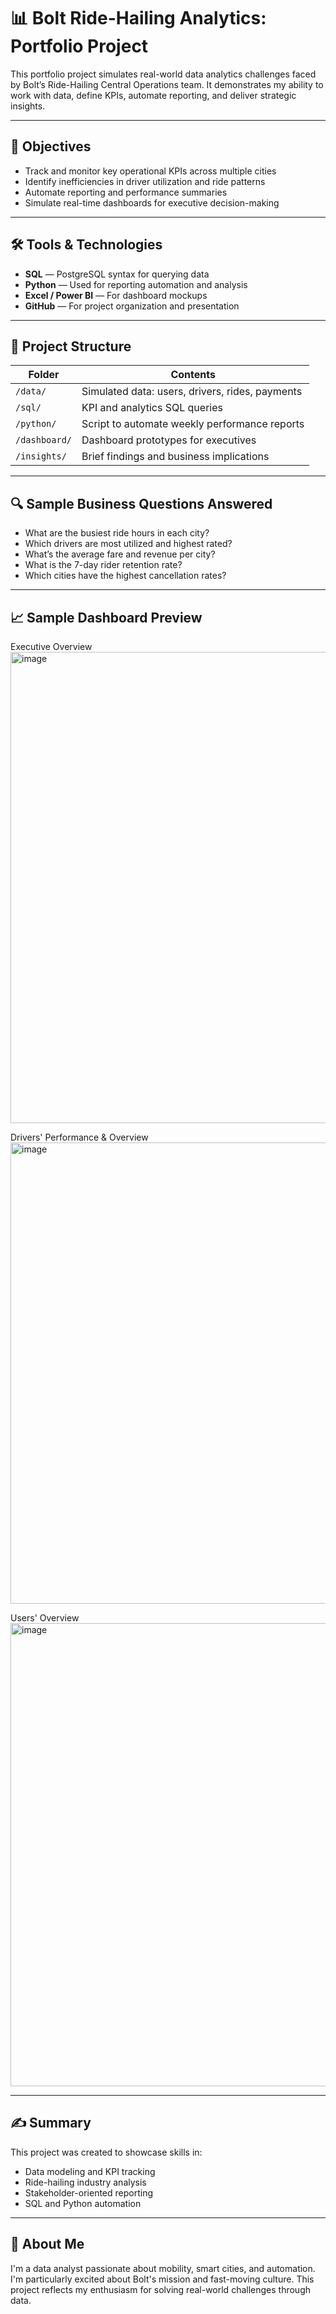 # 📊 Bolt Ride-Hailing Analytics: Portfolio Project

This portfolio project simulates real-world data analytics challenges faced by Bolt’s Ride-Hailing Central Operations team. It demonstrates my ability to work with data, define KPIs, automate reporting, and deliver strategic insights.

---

## 🎯 Objectives

- Track and monitor key operational KPIs across multiple cities
- Identify inefficiencies in driver utilization and ride patterns
- Automate reporting and performance summaries
- Simulate real-time dashboards for executive decision-making

---

## 🛠️ Tools & Technologies

- **SQL** — PostgreSQL syntax for querying data
- **Python** — Used for reporting automation and analysis
- **Excel / Power BI** — For dashboard mockups
- **GitHub** — For project organization and presentation

---

## 📂 Project Structure

| Folder | Contents |
|--------|----------|
| `/data/` | Simulated data: users, drivers, rides, payments |
| `/sql/` | KPI and analytics SQL queries |
| `/python/` | Script to automate weekly performance reports |
| `/dashboard/` | Dashboard prototypes for executives |
| `/insights/` | Brief findings and business implications |

---

## 🔍 Sample Business Questions Answered

- What are the busiest ride hours in each city?
- Which drivers are most utilized and highest rated?
- What’s the average fare and revenue per city?
- What is the 7-day rider retention rate?
- Which cities have the highest cancellation rates?

---

## 📈 Sample Dashboard Preview
Executive Overview
<img width="1311" height="754" alt="image" src="https://github.com/user-attachments/assets/12aab2ab-6cd3-4448-b651-e65c43005dc9" />

Drivers' Performance & Overview
<img width="1308" height="738" alt="image" src="https://github.com/user-attachments/assets/15042971-c751-437e-931b-ca03cdf9f8ae" />

Users' Overview
<img width="1319" height="741" alt="image" src="https://github.com/user-attachments/assets/4b3c1103-820d-40c2-b3e2-dcf29867452e" />


---

## ✍️ Summary

This project was created to showcase skills in:
- Data modeling and KPI tracking
- Ride-hailing industry analysis
- Stakeholder-oriented reporting
- SQL and Python automation

---

## 👋 About Me

I'm a data analyst passionate about mobility, smart cities, and automation. I'm particularly excited about Bolt's mission and fast-moving culture. This project reflects my enthusiasm for solving real-world challenges through data.
